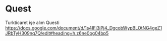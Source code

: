 # Quest
Turkticaret işe alım Questi
https://docs.google.com/document/d/1s4IFi3iPj4_DgcobWypBLOtNG4geZ1JRbTyH309nq7Q/edit#heading=h.z6ne0og04bp5
